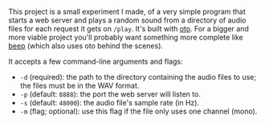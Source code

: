 This project is a small experiment I made, of a very simple program that starts a web
server and plays a random sound from a directory of audio files for each request it gets
on `/play`. It's built with [oto](https://github.com/hajimehoshi/oto). For a bigger and
more viable project you'll probably want something more complete like
[beep](https://github.com/faiface/beep) (which also uses oto behind the scenes).

It accepts a few command-line arguments and flags:

* `-d` (required): the path to the directory containing the audio files to use; the files
  must be in the WAV format.
* `-p` (default: `8888`): the port the web server will listen to.
* `-s` (default: `48000`): the audio file's sample rate (in Hz).
* `-m` (flag; optional): use this flag if the file only uses one channel (mono).